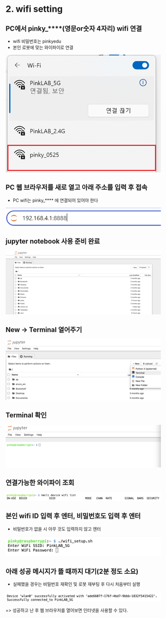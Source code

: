 # 2. wifi setting
## PC에서 pinky_****(영문or숫자 4자리) wifi 연결
-  wifi 비밀번호는 pinkyedu
- 본인 로봇에 맞는 와이파이로 연결

![image](https://github.com/pinklab-art/pinky_study/blob/main/picture/initial_setting/02_03/image13.png)

## PC 웹 브라우저를 새로 열고 아래 주소를 입력 후 접속
-  PC wifi는 pinky_**** 에 연결되어 있어야 한다

![image](https://github.com/pinklab-art/pinky_study/blob/main/picture/initial_setting/02_03/image14.png)

## jupyter notebook 사용 준비 완료
![image](https://github.com/pinklab-art/pinky_study/blob/main/picture/initial_setting/02_03/image15.png)

## New -> Terminal 열어주기
![image](https://github.com/pinklab-art/pinky_study/blob/main/picture/initial_setting/02_03/image16.png)

## Terminal 확인
![image](https://github.com/pinklab-art/pinky_study/blob/main/picture/initial_setting/02_03/image17.png)

## 연결가능한 와이파이 조회
![image](https://github.com/pinklab-art/pinky_study/blob/main/picture/initial_setting/02_03/image18.png)

## 본인 wifi ID 입력 후 엔터, 비밀번호도 입력 후 엔터
-  비밀번호가 없을 시 아무 것도 입력하지 않고 엔터
  
![image](https://github.com/pinklab-art/pinky_study/blob/main/picture/initial_setting/02_03/image19.png)

## 아래 성공 메시지가 뜰 때까지 대기(2분 정도 소요)
- 실패했을 경우는 비밀번호 재확인 및 로봇 재부팅 후 다시 처음부터 실행

![image](https://github.com/pinklab-art/pinky_study/blob/main/picture/initial_setting/02_03/image20.png)

=> 성공하고 난 후 웹 브라우저를 열어보면 인터넷을 사용할 수 있다.
